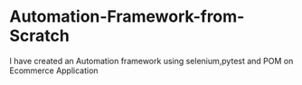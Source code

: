 # Automation-Framework-from-Scratch
I have created an Automation framework using selenium,pytest and POM on Ecommerce Application
